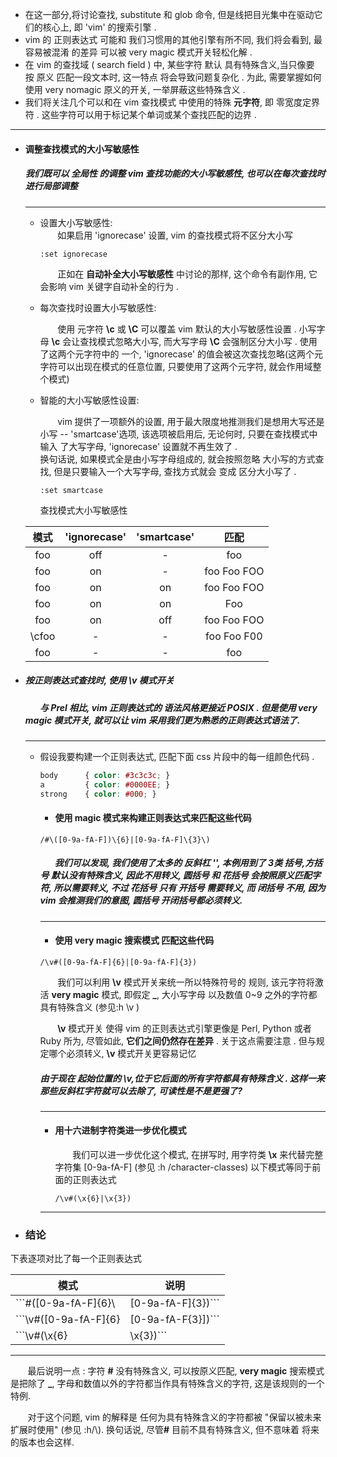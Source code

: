 -  在这一部分,将讨论查找, substitute 和 glob 命令, 但是线把目光集中在驱动它们的核心上,  即 'vim' 的搜索引擎 .
-  vim 的 正则表达式 可能和 我们习惯用的其他引擎有所不同, 我们将会看到, 最容易被混淆 的差异 可以被 very magic 模式开关轻松化解 . 
-  在 vim 的查找域 ( search field ) 中, 某些字符 默认 具有特殊含义,当只像要 按 原义 匹配一段文本时, 这一特点 将会导致问题复杂化 . 为此, 需要掌握如何使用 very nomagic 原义的开关, 一举屏蔽这些特殊含义 . 
-  我们将关注几个可以和在 vim 查找模式 中使用的特殊 **元字符**, 即 零宽度定界符 . 这些字符可以用于标记某个单词或某个查找匹配的边界 .
 
---

- #### 调整查找模式的大小写敏感性
    ##### 我们既可以 全局性 的调整 vim 查找功能的大小写敏感性, 也可以在每次查找时进行局部调整
    ---
    - 设置大小写敏感性:  
       &nbsp;&nbsp;&nbsp;&nbsp;&nbsp;&nbsp; 如果启用 'ignorecase' 设置, vim 的查找模式将不区分大小写
      
      ```vim
      :set ignorecase
      ```
    
       &nbsp;&nbsp;&nbsp;&nbsp;&nbsp;&nbsp; 正如在 <b>自动补全大小写敏感性</b> 中讨论的那样, 这个命令有副作用, 它会影响 vim 关键字自动补全的行为 .
      
    - 每次查找时设置大小写敏感性:  
         
         &nbsp;&nbsp;&nbsp;&nbsp;&nbsp;&nbsp; 使用 元字符 <b>\c</b> 或 <b>\C</b> 可以覆盖 vim 默认的大小写敏感性设置 . 小写字母 <b>\c</b> 会让查找模式忽略大小写, 而大写字母 <b>\C</b> 会强制区分大小写 . 使用了这两个元字符中的 一个, 'ignorecase' 的值会被这次查找忽略(这两个元字符可以出现在模式的任意位置, 只要使用了这两个元字符, 就会作用域整个模式)
    
    - 智能的大小写敏感性设置:  
    
         &nbsp;&nbsp;&nbsp;&nbsp;&nbsp;&nbsp; vim 提供了一项额外的设置, 用于最大限度地推测我们是想用大写还是小写 -- 'smartcase'选项, 该选项被启用后, 无论何时, 只要在查找模式中 输入 了大写字母, 'ignorecase' 设置就不再生效了 . <br>换句话说, 如果模式全是由小写字母组成的, 就会按照忽略 大小写的方式查找, 但是只要输入一个大写字母, 查找方式就会 变成 区分大小写了 . 
        
        ```vim
        :set smartcase
        ```
        
        查找模式大小写敏感性
        
    | 模式   | 'ignorecase' | 'smartcase' | 匹配        |
    | :----: | :-:          | :-:         | :-:         |
    | foo    | off          | -           | foo         |
    | foo    | on           | -           | foo Foo FOO |
    | foo    | on           | on          | foo Foo FOO |
    | foo    | on           | on          | Foo         |
    | foo    | on           | off         | foo Foo FOO |
    | \cfoo  | -            | -           | foo Foo F00 |
    | foo    | -            | -           | foo         |

- ##### 按正则表达式查找时, 使用 \v 模式开关
    #####  &nbsp;&nbsp;&nbsp;&nbsp;&nbsp;&nbsp;  与 Prel 相比, vim 正则表达式的 语法风格更接近 POSIX . 但是使用 very magic 模式开关, 就可以让 vim 采用我们更为熟悉的正则表达式语法了.
    ---
    - 假设我要构建一个正则表达式, 匹配下面 css 片段中的每一组颜色代码 . 
      
      ```css
      body      { color: #3c3c3c; }
      a         { color: #0000EE; }
      strong    { color: #000; }
      ```
        - #### 使用 magic 模式来构建正则表达式来匹配这些代码  
        
        ```vim
        /#\([0-9a-fA-F])\{6}|[0-9a-fA-F]\{3}\)
        ```
    
        #####  &nbsp;&nbsp;&nbsp;&nbsp;&nbsp;&nbsp; 我们可以发现, 我们使用了太多的 反斜杠 '\', 本例用到了 3类 <b>括号</b>,<b>方括号</b> 默认没有特殊含义, 因此不用转义, <b>圆括号</b> 和 <b>花括号</b> 会按照原义匹配字符, 所以需要转义, 不过 <b>花括号</b> 只有 <b>开括号</b> 需要转义, 而 <b>闭括号</b> 不用, 因为 vim 会推测我们的意图,  <b>圆括号</b> 开闭括号都必须转义.
        ---
        - #### 使用 very magic 搜索模式 匹配这些代码
        
        ```vim
        /\v#([0-9a-fA-F]{6}|[0-9a-fA-F]{3})
        ```
        
         &nbsp;&nbsp;&nbsp;&nbsp;&nbsp;&nbsp; 我们可以利用 <b>\v</b> 模式开关来统一所以特殊符号的 规则, 该元字符将激活 <b>very magic</b> 模式, 即假定 <b>_</b>, 大小写字母 以及数值 0~9 之外的字符都具有特殊含义 (参见:h \v )  
        
         &nbsp;&nbsp;&nbsp;&nbsp;&nbsp;&nbsp; <b>\v</b> 模式开关 使得 vim 的正则表达式引擎更像是 Perl, Python 或者 Ruby 所为, 尽管如此, <b>它们之间仍然存在差异</b> . 关于这点需要注意 . 但与规定哪个必须转义, <b>\v</b> 模式开关更容易记忆 
        
        ##### 由于现在 起始位置的 <b>\v</b>,位于它后面的所有字符都具有特殊含义 . 这样一来 那些反斜杠字符就可以去除了, 可读性是不是更强了?
        ---
        - #### 用十六进制字符类进一步优化模式  
           &nbsp;&nbsp;&nbsp;&nbsp;&nbsp;&nbsp;  我们可以进一步优化这个模式, 在拼写时, 用字符类 <b>\x</b> 来代替完整字符集 [0-9a-fA-F] (参见 :h /character-classes) 以下模式等同于前面的正则表达式
          
          ```vim
          /\v#(\x{6}|\x{3})
          ```
        ---
    
- ### 结论
    
下表逐项对比了每一个正则表达式  
    
| 模式 | 说明 |
|------|------|
| ```#\([0-9a-fA-F]\{6}\ | [0-9a-fA-F]\{3}\)``` | ```使用 magic 搜索模式时,必须转义 '(',  ')', '|' 以及 '{' 字符,赋予它们特殊的含义``` |
| ```\v#([0-9a-fA-F]{6}  | [0-9a-fA-F{3}])```   | ```使用 \v 搜索模式开关后 '(', ')', '\a', '|' 以及 '{' 字符会表现出特殊含义```             |
| ```\v#(\x{6}           | \x{3})```            | ```使用 \x 字符类代替 [0-9a-fA-F] 可以进一步精简表达式```                               

---    
    
 &nbsp;&nbsp;&nbsp;&nbsp;&nbsp;&nbsp;  最后说明一点 : 字符 <b>#</b> 没有特殊含义, 可以按原义匹配, <b>very magic</b> 搜索模式是把除了 <b>_</b>, 字母和数值以外的字符都当作具有特殊含义的字符, 这是该规则的一个特例.   
 
 &nbsp;&nbsp;&nbsp;&nbsp;&nbsp;&nbsp;  对于这个问题, vim 的解释是 任何为具有特殊含义的字符都被 "保留以被未来扩展时使用" (参见 :h/\\). 换句话说, 尽管<b>#</b> 目前不具有特殊含义, 但不意味着 将来的版本也会这样.
